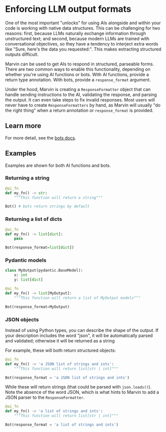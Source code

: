 # Enforcing LLM output formats

One of the most important "unlocks" for using AIs alongside and within your code is working with native data structures. This can be challenging for two reasons: first, because LLMs naturally exchange information through unstructured text; and second, because modern LLMs are trained with conversational objectives, so they have a tendency to interject extra words like "Sure, here's the data you requested:". This makes extracting structured outputs difficult.

Marvin can be used to get AIs to respond in structured, parseable forms. There are two common ways to enable this functionality, depending on whether you're using AI functions or bots. With AI functions, provide a return type annotation. With bots, provide a `response_format` argument. 

Under the hood, Marvin is creating a `ResponseFormatter` object that can handle sending instructions to the AI, validating the response, and parsing the output. It can even take steps to fix invalid responses. Most users will never have to create `ResponseFormatters` by hand, as Marvin will usually "do the right thing" when a return annotation or `response_format` is provided. 

## Learn more
For more detail, see the [bots docs](../concepts/bots.md#formatting-responses).

## Examples

Examples are shown for both AI functions and bots.

### Returning a string

```python
@ai_fn
def my_fn() -> str:
    """This function will return a string"""
```
```python
Bot() # bots return strings by default
```

### Returning a list of dicts
```python
@ai_fn
def my_fn() -> list[dict]:
    pass
```
```python
Bot(response_format=list[dict])
```
### Pydantic models

```python
class MyOutput(pydantic.BaseModel):
    x: int
    y: list[dict]

@ai_fn
def my_fn() -> list[MyOutput]:
    """This function will return a list of MyOutput models"""
```
```python
Bot(response_format=MyOutput)
```

### JSON objects

Instead of using Python types, you can describe the shape of the output. If your description includes the word "json", it will be automatically parsed and validated; otherwise it will be returned as a string

For example, these will both return structured objects:
```python
@ai_fn
def my_fn() -> 'a JSON list of strings and ints':
    """This function will return list[str | int]"""
```
```python
Bot(response_format = 'a JSON list of strings and ints')
```

While these will return strings (that could be parsed with `json.loads()`). Note the absence of the word JSON, which is what hints to Marvin to add a JSON parser to the `ResponseFormatter`.

```python
@ai_fn
def my_fn() -> 'a list of strings and ints':
    """This function will return list[str | int]"""
```
```python
Bot(response_format = 'a list of strings and ints')
```